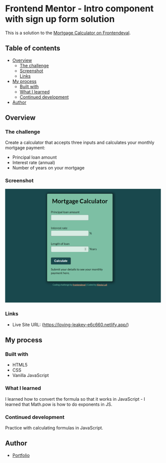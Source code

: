 # Frontend Mentor - Intro component with sign up form solution

This is a solution to the [Mortgage Calculator on Frontendeval](https://frontendeval.com/questions/mortgage-calculator).

## Table of contents

- [Overview](#overview)
  - [The challenge](#the-challenge)
  - [Screenshot](#screenshot)
  - [Links](#links)
- [My process](#my-process)
  - [Built with](#built-with)
  - [What I learned](#what-i-learned)
  - [Continued development](#continued-development)
- [Author](#author)

## Overview

### The challenge

Create a calculator that accepts three inputs and calculates your monthly mortgage payment:

- Principal loan amount
- Interest rate (annual)
- Number of years on your mortgage

### Screenshot

![](/screenshot.png)

### Links

- Live Site URL: (https://loving-leakey-e6c660.netlify.app/)

## My process

### Built with

- HTML5
- CSS
- Vanilla JavaScript

### What I learned

I learned how to convert the formula so that it works in JavaScript - I learned that Math.pow is how to do exponents in JS.

### Continued development

Practice with calculating formulas in JavaScript.

## Author

- [Portfolio](https://clever-turing-3f9e94.netlify.app/)
